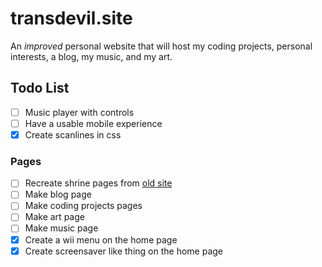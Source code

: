 # transdevil.site

An _improved_ personal website that will host my coding projects, personal interests, a blog, my music, and my art.

## Todo List

- [ ] Music player with controls
- [ ] Have a usable mobile experience
- [x] Create scanlines in css

### Pages

- [ ] Recreate shrine pages from [old site](https://thetransgenderdevil.neocities.org/)
- [ ] Make blog page
- [ ] Make coding projects pages
- [ ] Make art page
- [ ] Make music page
- [x] Create a wii menu on the home page
- [x] Create screensaver like thing on the home page

